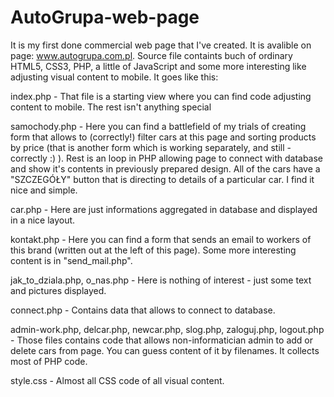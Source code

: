 # AutoGrupa-web-page
It is my first done commercial web page that I've created. It is avalible on page: www.autogrupa.com.pl. Source file containts buch of ordinary HTML5, CSS3, PHP, a little of JavaScript and some more interesting like adjusting visual content to mobile. It goes like this:

index.php - 
That file is a starting view where you can find code adjusting content to mobile. The rest isn't anything special

samochody.php - 
Here you can find a battlefield of my trials of creating form that allows to (correctly!) filter cars at this page and sorting products by price (that is another form which is working separately, and still - correctly :) ). Rest is an loop in PHP allowing page to connect with database and show it's contents in previously prepared design. All of the cars have a "SZCZEGÓŁY" button that is directing to details of a particular car. I find it nice and simple.

car.php - 
Here are just informations aggregated in database and displayed in a nice layout.

kontakt.php - 
Here you can find a form that sends an email to workers of this brand (written out at the left of this page). Some more interesting content is in "send_mail.php".

jak_to_dziala.php, o_nas.php - 
Here is nothing of interest - just some text and pictures displayed.

connect.php - 
Contains data that allows to connect to database.

admin-work.php, delcar.php, newcar.php, slog.php, zaloguj.php, logout.php - 
Those files contains code that allows non-informatician admin to add or delete cars from page. You can guess content of it by filenames. It collects most of PHP code.

style.css - 
Almost all CSS code of all visual content.
